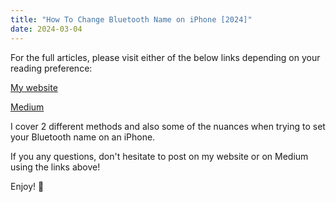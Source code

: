 ```yaml
---
title: "How To Change Bluetooth Name on iPhone [2024]"
date: 2024-03-04
---
```

For the full articles, please visit either of the below links depending on your reading preference:

[My website](https://mharwood.uk/how-to-change-bluetooth-name-on-iphone-2024/)

[Medium](https://it-delinquent.medium.com/how-to-change-bluetooth-name-on-iphone-2024-afc08267615d)

I cover 2 different methods and also some of the nuances when trying to set your Bluetooth name on an iPhone.

If you any questions, don't hesitate to post on my website or on Medium using the links above!

Enjoy! 🎉
